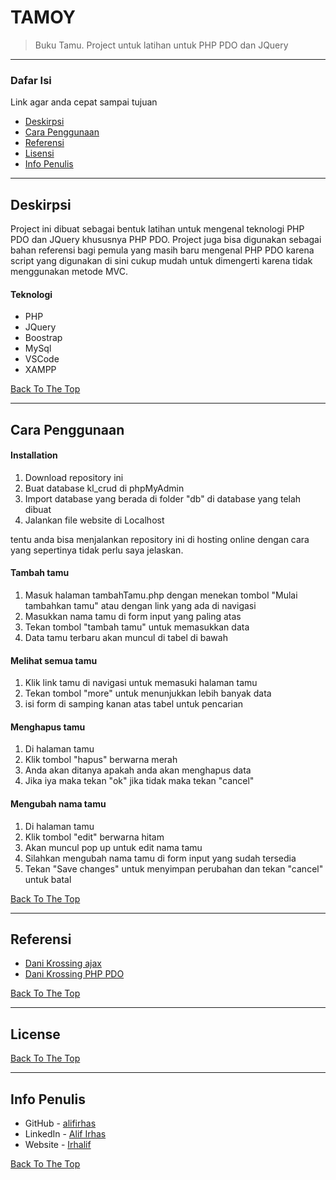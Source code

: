 # TAMOY


> Buku Tamu. Project untuk latihan untuk PHP PDO dan JQuery

---

### Dafar Isi
Link agar anda cepat sampai tujuan
- [Deskirpsi](#Deskirpsi)
- [Cara Penggunaan](#cara-penggunaan)
- [Referensi](#referensi)
- [Lisensi](#license)
- [Info Penulis](#info-penulis)

---

## Deskirpsi

Project ini dibuat sebagai bentuk latihan untuk mengenal teknologi PHP PDO dan JQuery khususnya PHP PDO. Project juga bisa digunakan sebagai bahan referensi bagi pemula yang masih baru mengenal PHP PDO karena script yang digunakan di sini cukup mudah untuk dimengerti karena tidak menggunakan metode MVC.

#### Teknologi 

- PHP
- JQuery
- Boostrap
- MySql
- VSCode
- XAMPP

[Back To The Top](#TAMOY)

---

## Cara Penggunaan

#### Installation

1. Download repository ini
2. Buat database kl_crud di phpMyAdmin 
3. Import database yang berada di folder "db" di database yang telah dibuat
4. Jalankan file website di Localhost

tentu anda bisa menjalankan repository ini di hosting online dengan cara yang sepertinya tidak perlu saya jelaskan.

#### Tambah tamu
1. Masuk halaman tambahTamu.php dengan menekan tombol "Mulai tambahkan tamu" atau dengan link yang ada di navigasi
2. Masukkan nama tamu di form input yang paling atas
3. Tekan tombol "tambah tamu" untuk memasukkan data
4. Data tamu terbaru akan muncul di tabel di bawah

#### Melihat semua tamu
1. Klik link tamu di navigasi untuk memasuki halaman tamu
2. Tekan tombol "more" untuk menunjukkan lebih banyak data
3. isi form di samping kanan atas tabel untuk pencarian

#### Menghapus tamu
1. Di halaman tamu
2. Klik tombol "hapus" berwarna merah
3. Anda akan ditanya apakah anda akan menghapus data
3. Jika iya maka tekan "ok" jika tidak maka tekan "cancel"

#### Mengubah nama tamu
1. Di halaman tamu
2. Klik tombol "edit" berwarna hitam
3. Akan muncul pop up untuk edit nama tamu
4. Silahkan mengubah nama tamu di form input yang sudah tersedia
5. Tekan "Save changes" untuk menyimpan perubahan dan tekan "cancel" untuk batal

[Back To The Top](#tamoy)

---

## Referensi


- [Dani Krossing ajax](https://www.youtube.com/watch?v=XhMGV8PzyOg&t=64s)
- [Dani Krossing PHP PDO](https://youtube.com/playlist?list=PL0eyrZgxdwhypQiZnYXM7z7-OTkcMgGPh)

[Back To The Top](#tamoy)

---

## License

[Back To The Top](#tamoy)

---

## Info Penulis

- GitHub - [alifirhas](https://github.com/alifirhas)
- LinkedIn - [Alif Irhas](https://www.linkedin.com/in/alif-irhas-0750331b3/)
- Website - [Irhalif](https://alifirhas.wordpress.com)


[Back To The Top](#Tamoy)
